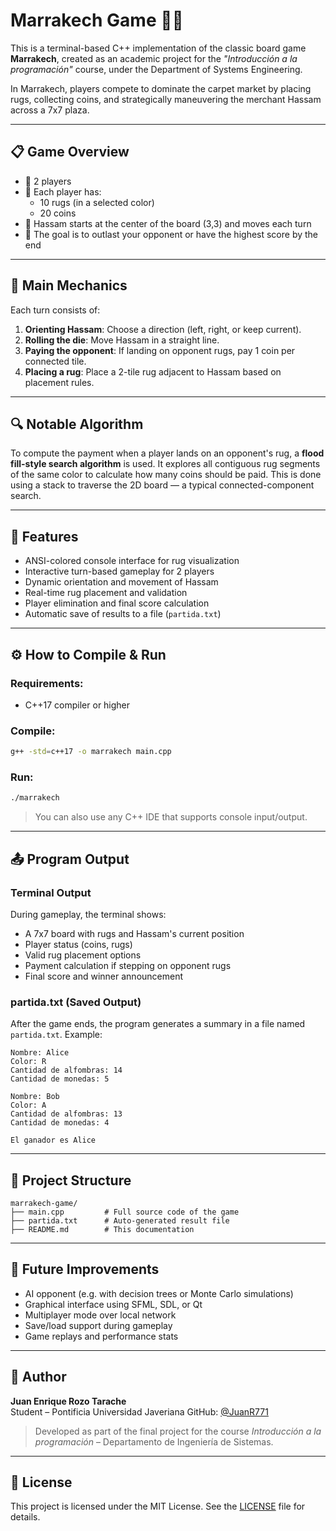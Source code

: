 # Marrakech Game 🕌🎲

This is a terminal-based C++ implementation of the classic board game **Marrakech**, created as an academic project for the *"Introducción a la programación"* course, under the Department of Systems Engineering.

In Marrakech, players compete to dominate the carpet market by placing rugs, collecting coins, and strategically maneuvering the merchant Hassam across a 7x7 plaza.

---

## 📋 Game Overview

- 👥 2 players  
- 🎨 Each player has:  
  - 10 rugs (in a selected color)  
  - 20 coins  
- 🧍 Hassam starts at the center of the board (3,3) and moves each turn  
- 🎯 The goal is to outlast your opponent or have the highest score by the end  

---

## 🧠 Main Mechanics

Each turn consists of:

1. **Orienting Hassam**: Choose a direction (left, right, or keep current).
2. **Rolling the die**: Move Hassam in a straight line.
3. **Paying the opponent**: If landing on opponent rugs, pay 1 coin per connected tile.
4. **Placing a rug**: Place a 2-tile rug adjacent to Hassam based on placement rules.

---

## 🔍 Notable Algorithm

To compute the payment when a player lands on an opponent's rug, a **flood fill-style search algorithm** is used. It explores all contiguous rug segments of the same color to calculate how many coins should be paid. This is done using a stack to traverse the 2D board — a typical connected-component search.

---

## 🧪 Features

- ANSI-colored console interface for rug visualization
- Interactive turn-based gameplay for 2 players
- Dynamic orientation and movement of Hassam
- Real-time rug placement and validation
- Player elimination and final score calculation
- Automatic save of results to a file (`partida.txt`)

---

## ⚙️ How to Compile & Run

### Requirements:
- C++17 compiler or higher

### Compile:
```bash
g++ -std=c++17 -o marrakech main.cpp
```

### Run:
```bash
./marrakech
```

> You can also use any C++ IDE that supports console input/output.

---

## 📤 Program Output

### Terminal Output
During gameplay, the terminal shows:
- A 7x7 board with rugs and Hassam's current position
- Player status (coins, rugs)
- Valid rug placement options
- Payment calculation if stepping on opponent rugs
- Final score and winner announcement

### partida.txt (Saved Output)
After the game ends, the program generates a summary in a file named `partida.txt`. Example:

```
Nombre: Alice
Color: R
Cantidad de alfombras: 14
Cantidad de monedas: 5

Nombre: Bob
Color: A
Cantidad de alfombras: 13
Cantidad de monedas: 4

El ganador es Alice
```

---

## 📁 Project Structure

```
marrakech-game/
├── main.cpp         # Full source code of the game
├── partida.txt      # Auto-generated result file
├── README.md        # This documentation
```

---

## 🚀 Future Improvements

- AI opponent (e.g. with decision trees or Monte Carlo simulations)
- Graphical interface using SFML, SDL, or Qt
- Multiplayer mode over local network
- Save/load support during gameplay
- Game replays and performance stats

---

## 👤 Author

**Juan Enrique Rozo Tarache**  
Student – Pontificia Universidad Javeriana
GitHub: [@JuanR771](https://github.com/JuanR771)

> Developed as part of the final project for the course *Introducción a la programación* – Departamento de Ingeniería de Sistemas.

---

## 📄 License

This project is licensed under the MIT License. See the [LICENSE](./LICENSE) file for details.
